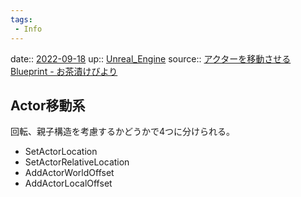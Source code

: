 ```yaml
---
tags:
 - Info
---
```


date:: [2022-09-18](Daily_Note/2022-09-18.md)
up:: [Unreal_Engine](../Bar/App/Unreal_Engine.md)
source:: [アクターを移動させる Blueprint - お茶漬けびより](https://pickles-ochazuke.hatenablog.com/entry/2017/01/04/034720)

## Actor移動系
回転、親子構造を考慮するかどうかで4つに分けられる。

-   SetActorLocation
-   SetActorRelativeLocation
-   AddActorWorldOffset
-   AddActorLocalOffset

